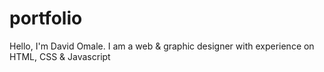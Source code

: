 # portfolio
Hello, I'm David Omale. I am a web &amp; graphic designer with experience on HTML, CSS &amp; Javascript 
